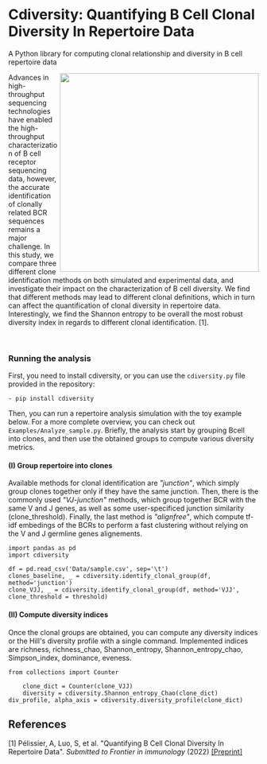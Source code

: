 # Cdiversity: Quantifying B Cell Clonal Diversity In Repertoire Data
A Python library for computing clonal relationship and diversity in B cell repertoire data

<img align="right" src="https://raw.githubusercontent.com/Aurelien-Pelissier/cdiversity/master/Images/dprofile.png" width=400>
Advances in high-throughput sequencing technologies have enabled the high-throughput characterization of B cell receptor sequencing data, however, the accurate identification of clonally related BCR sequences remains a major challenge. In this study, we compare three different clone identification methods on both simulated and experimental data, and investigate their impact on the characterization of B cell diversity. We find that different methods may lead to different clonal definitions, which in turn can affect the quantification of clonal diversity in repertoire data. Interestingly, we find the Shannon entropy to be overall the most robust diversity index in regards to different clonal identification. [1].

&nbsp;



        
        
### Running the analysis

First, you need to install cdiversity, or you can use the `cdiversity.py` file provided in the repository:

	- pip install cdiversity
	
	
Then, you can run a repertoire analysis simulation with the toy example below. For a more complete overview, you can check out `Examples/Analyze_sample.py`.
Briefly, the analysis start by grouping Bcell into clones, and then use the obtained groups to compute various diversity metrics.

#### (I) Group repertoire into clones

Available methods for clonal identification are *"junction"*, which simply group clones together only if they have the same junction. Then, there is the commonly used *"VJ-junction"* methods, which group together BCR with the same V and J genes, as well as some user-specificed junction similarity (clone_threshold). Finally, the last method is *"alignfree"*, which compute tf-idf embedings of the BCRs to perform a fast clustering without relying on the V and J germline genes alignements.
	

	import pandas as pd
	import cdiversity

	df = pd.read_csv('Data/sample.csv', sep='\t') 
	clones_baseline, _ = cdiversity.identify_clonal_group(df, method='junction')
	clone_VJJ, _ = cdiversity.identify_clonal_group(df, method='VJJ', clone_threshold = threshold)
	


#### (II) Compute diversity indices
Once the clonal groups are obtained, you can compute any diversity indices or the Hill's diversity profile with a single command.
Implemented indices are richness, richness_chao, Shannon_entropy, Shannon_entropy_chao, Simpson_index, dominance, eveness.

	from collections import Counter
	
    	clone_dict = Counter(clone_VJJ)
    	diversity = cdiversity.Shannon_entropy_Chao(clone_dict)
	div_profile, alpha_axis = cdiversity.diversity_profile(clone_dict)



## References

[1] Pélissier, A, Luo, S, et al. "Quantifying B Cell Clonal Diversity In Repertoire Data". *Submitted to Frontier in immunology* (2022) [[Preprint]](https://www.biorxiv.org/content/10.1101/2022.12.12.520133)
